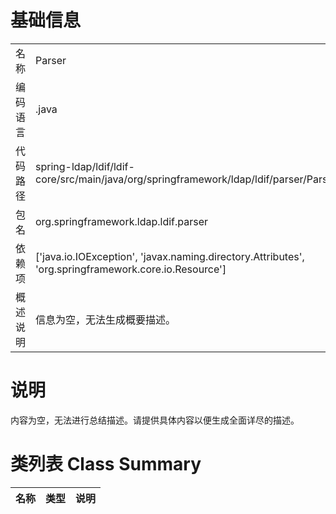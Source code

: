 # 基础信息

|      |      |
|------|------|
| 名称 | Parser |
| 编码语言 | .java |
| 代码路径 | spring-ldap/ldif/ldif-core/src/main/java/org/springframework/ldap/ldif/parser/Parser.java |
| 包名 | org.springframework.ldap.ldif.parser |
| 依赖项 | ['java.io.IOException', 'javax.naming.directory.Attributes', 'org.springframework.core.io.Resource'] |
| 概述说明 | 信息为空，无法生成概要描述。 |

# 说明

内容为空，无法进行总结描述。请提供具体内容以便生成全面详尽的描述。

# 类列表 Class Summary

| 名称   | 类型  | 说明 |
|-------|------|-------------|




